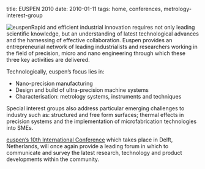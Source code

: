title: EUSPEN 2010
date: 2010-01-11 
tags: home, conferences, metrology-interest-group


<!--break-->
![euspen](/4m-association/images/euspen.png)Rapid and efficient industrial innovation requires not only leading scientific knowledge, but an understanding of latest technological advances and the harnessing of effective collaboration. Euspen  provides an entrepreneurial network of leading industrialists and researchers working in the field of precision, micro and nano engineering through which these three key activities are delivered.
 
Technologically, euspen’s focus lies in:

* Nano-precision manufacturing  
* Design and build of ultra-precision machine systems  
* Characterisation: metrology systems, instruments and techniques  

Special interest groups also address particular emerging challenges to industry such as: structured and free form surfaces; thermal effects in precision systems and the implementation of microfabrication technologies into SMEs.
 
[euspen’s 10th International Conference](http://delft2010.euspen.eu/page1099/Conference/Home)  which takes place in Delft, Netherlands, will once again provide a leading forum in which to communicate and survey the latest research, technology and product developments within the community.
